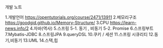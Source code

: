 개발 노트

1.개발언어 https://opentutorials.org/course/2471/13911
2.메모리구조 https://goodgid.github.io/Memory-Structure/
3.CPU https://learn-news.info/2
4.자바(역사)
5.스프링 5-1. 동기 , 비동기 5-2. Promise
6.스프링부트
7.Mybatis-JDBC
8.스프링JPA
9.queryDSL
10.쿠키 / 세션
11.스프링 시큐리티
12.동기,비동기
13.UML
14.스택,힙
